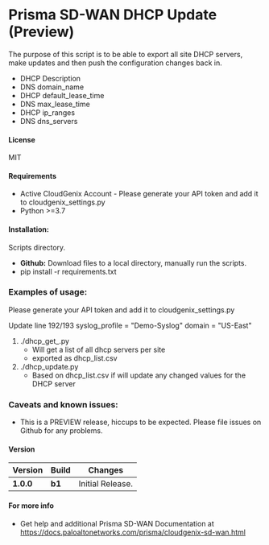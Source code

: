# Prisma SD-WAN DHCP Update (Preview)
The purpose of this script is to be able to export all site DHCP servers, make updates and then push the configuration changes back in.

- DHCP Description
- DNS domain_name
- DHCP default_lease_time
- DNS max_lease_time
- DHCP ip_ranges
- DNS dns_servers

#### License
MIT

#### Requirements
* Active CloudGenix Account - Please generate your API token and add it to cloudgenix_settings.py
* Python >=3.7

#### Installation:
 Scripts directory. 
 - **Github:** Download files to a local directory, manually run the scripts. 
 - pip install -r requirements.txt

### Examples of usage:
 Please generate your API token and add it to cloudgenix_settings.py
 
 Update line 192/193
    syslog_profile = "Demo-Syslog"
    domain = "US-East"
 
 1. ./dhcp_get_.py
      - Will get a list of all dhcp servers per site
	  - exported as dhcp_list.csv
 2. ./dhcp_update.py
      - Based on dhcp_list.csv if will update any changed values for the DHCP server
 
 

### Caveats and known issues:
 - This is a PREVIEW release, hiccups to be expected. Please file issues on Github for any problems.

#### Version
| Version | Build | Changes |
| ------- | ----- | ------- |
| **1.0.0** | **b1** | Initial Release. |


#### For more info
 * Get help and additional Prisma SD-WAN Documentation at <https://docs.paloaltonetworks.com/prisma/cloudgenix-sd-wan.html>
